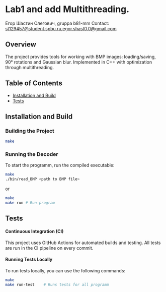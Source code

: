 # Lab1 and add Multithreading.
Егор Шастин Олегович, gruppa b81-mm
Contact: st129457@student.spbu.ru,egor.shast0.0@gmail.com

## Overview

The project provides tools for working with BMP images: loading/saving, 90° rotations and Gaussian blur. Implemented in C++ with optimization through multithreading.

## Table of Contents
- [Installation and Build](#installation-and-build)
- [Tests](#tests)

## Installation and Build

### Building the Project

```sh
make
```

### Running the Decoder
To start the programm, run the compiled executable:

```sh
make
./bin/read_BMP <path to BMP file>
```

or

```sh
make
make run # Run program
```

## Tests

#### Continuous Integration (CI)
This project uses GitHub Actions for automated builds and testing. All tests are run in the CI pipeline on every commit.

#### Running Tests Locally
To run tests locally, you can use the following commands:

```sh
make
make run-test    # Runs tests for all programm
```

